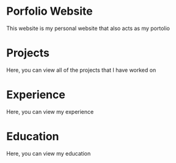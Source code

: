 # Porfolio Website
This website is my personal website that also acts as my portolio

# Projects
Here, you can view all of the projects that I have worked on

# Experience
Here, you can view my experience

# Education
Here, you can view my education
